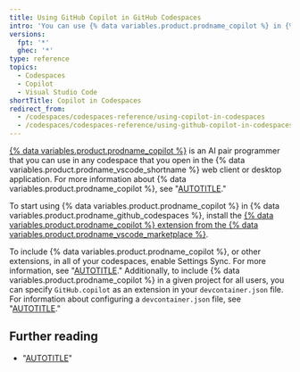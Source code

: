 ```yaml
---
title: Using GitHub Copilot in GitHub Codespaces
intro: 'You can use {% data variables.product.prodname_copilot %} in {% data variables.product.prodname_github_codespaces %} by adding a VS Code extension.'
versions:
  fpt: '*'
  ghec: '*'
type: reference
topics:
  - Codespaces
  - Copilot
  - Visual Studio Code
shortTitle: Copilot in Codespaces
redirect_from:
  - /codespaces/codespaces-reference/using-copilot-in-codespaces
  - /codespaces/codespaces-reference/using-github-copilot-in-codespaces
---
```


[{% data variables.product.prodname_copilot %}](https://copilot.github.com/) is an AI pair programmer that you can use in any codespace that you open in the {% data variables.product.prodname_vscode_shortname %} web client or desktop application. For more information about {% data variables.product.prodname_copilot %}, see "[AUTOTITLE](/copilot/overview-of-github-copilot/about-github-copilot-for-individuals)."

To start using {% data variables.product.prodname_copilot %} in {% data variables.product.prodname_github_codespaces %}, install the [{% data variables.product.prodname_copilot %} extension from the {% data variables.product.prodname_vscode_marketplace %}](https://marketplace.visualstudio.com/items?itemName=GitHub.copilot).

To include {% data variables.product.prodname_copilot %}, or other extensions, in all of your codespaces, enable Settings Sync. For more information, see "[AUTOTITLE](/codespaces/customizing-your-codespace/personalizing-github-codespaces-for-your-account#settings-sync)." Additionally, to include {% data variables.product.prodname_copilot %} in a given project for all users, you can specify `GitHub.copilot` as an extension in your `devcontainer.json` file. For information about configuring a `devcontainer.json` file, see "[AUTOTITLE](/codespaces/setting-up-your-project-for-codespaces/adding-a-dev-container-configuration/introduction-to-dev-containers#creating-a-custom-dev-container-configuration)."

## Further reading

- "[AUTOTITLE](/copilot/getting-started-with-github-copilot/getting-started-with-github-copilot-in-visual-studio-code)"